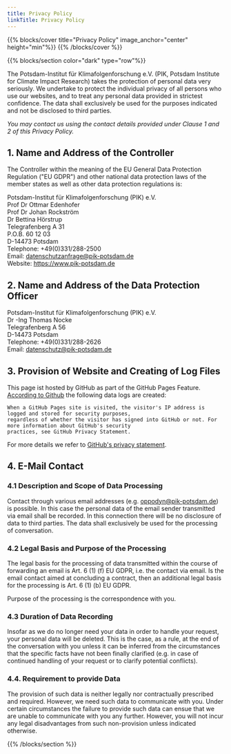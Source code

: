 ```yaml
---
title: Privacy Policy
linkTitle: Privacy Policy
---
```


{{% blocks/cover title="Privacy Policy" image_anchor="center" height="min"%}}
{{% /blocks/cover %}}

{{% blocks/section color="dark" type="row"%}}

The Potsdam-Institut für Klimafolgenforschung e.V. (PIK, Potsdam Institute for Climate Impact Research) takes the protection of personal data very seriously. We undertake to protect the individual privacy of all persons who use our websites, and to treat any personal data provided in strictest confidence. The data shall exclusively be used for the purposes indicated and not be disclosed to third parties.

*You may contact us using the contact details provided under Clause 1 and 2 of this Privacy Policy.*

## 1. Name and Address of the Controller

The Controller within the meaning of the EU General Data Protection Regulation ("EU GDPR") and other national data protection laws of the member states as well as other data protection regulations is:

Potsdam-Institut für Klimafolgenforschung (PIK) e.V.<br>
Prof Dr Ottmar Edenhofer <br>
Prof Dr Johan Rockström <br>
Dr Bettina Hörstrup <br>
Telegrafenberg A 31 <br>
P.O.B. 60 12 03 <br>
D-14473 Potsdam <br>
Telephone: +49(0)331/288-2500 <br>
Email: datenschutzanfrage@pik-potsdam.de <br>
Website: https://www.pik-potsdam.de

## 2. Name and Address of the Data Protection Officer

Potsdam-Institut für Klimafolgenforschung (PIK) e.V.<br>
Dr -Ing Thomas Nocke<br>
Telegrafenberg A 56<br>
D-14473 Potsdam<br>
Telephone: +49(0)331/288-2626<br>
Email: datenschutz@pik-potsdam.de<br>

## 3. Provision of Website and Creating of Log Files

This page ist hosted by GitHub as part of the GitHub Pages Feature. [According to Github](https://docs.github.com/en/pages/getting-started-with-github-pages/about-github-pages#data-collection) the following data logs are created:

```
When a GitHub Pages site is visited, the visitor's IP address is logged and stored for security purposes, 
regardless of whether the visitor has signed into GitHub or not. For more information about GitHub's security 
practices, see GitHub Privacy Statement.
```

For more details we refer to [GitHub's privacy statement](https://docs.github.com/en/site-policy/privacy-policies/github-general-privacy-statement).

## 4. E-Mail Contact
### 4.1 Description and Scope of Data Processing

Contact through various email addresses (e.g. oppodyn@pik-potsdam.de) is possible. In this case the personal data of the email sender transmitted via email shall be recorded. In this connection there will be no disclosure of data to third parties. The data shall exclusively be used for the processing of conversation.

### 4.2 Legal Basis and Purpose of the Processing

The legal basis for the processing of data transmitted within the course of forwarding an email is Art. 6 (1) (f) EU GDPR, i.e. the contact via email. Is the email contact aimed at concluding a contract, then an additional legal basis for the processing is Art. 6 (1) (b) EU GDPR.

Purpose of the processing is the correspondence with you.

### 4.3 Duration of Data Recording

Insofar as we do no longer need your data in order to handle your request, your personal data will be deleted. This is the case, as a rule, at the end of the conversation with you unless it can be inferred from the circumstances that the specific facts have not been finally clarified (e.g. in case of continued handling of your request or to clarify potential conflicts).

### 4.4. Requirement to provide Data

The provision of such data is neither legally nor contractually prescribed and required. However, we need such data to communicate with you. Under certain circumstances the failure to provide such data can ensue that we are unable to communicate with you any further. However, you will not incur any legal disadvantages from such non-provision unless indicated otherwise.

{{% /blocks/section %}}
